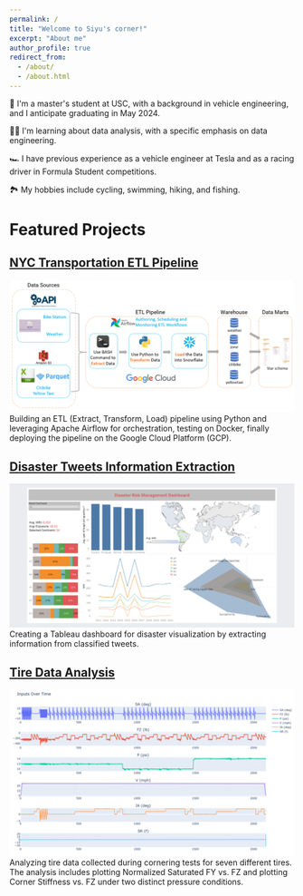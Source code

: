 ```yaml
---
permalink: /
title: "Welcome to Siyu's corner!"
excerpt: "About me"
author_profile: true
redirect_from: 
  - /about/
  - /about.html
---
```


📖 I'm a master's student at USC, with a background in vehicle engineering, and I anticipate graduating in May 2024.

🧑‍💻 I'm learning about data analysis, with a specific emphasis on data engineering.

🏎️ I have previous experience as a vehicle engineer at Tesla and as a racing driver in Formula Student competitions.

🏞️ My hobbies include cycling, swimming, hiking, and fishing.

# Featured Projects
## [NYC Transportation ETL Pipeline](https://github.com/Siyu-Wu/NYC-Transportation-ETL-Pipeline)
![nyc_trans_road_map](/images/nyc_trans_road_map.png)
Building an ETL (Extract, Transform, Load) pipeline using Python and leveraging Apache Airflow for orchestration, testing on Docker, finally deploying the pipeline on the Google Cloud Platform (GCP).

## [Disaster Tweets Information Extraction](https://github.com/Planet-Care/Disaster-Tweet-Classifier-and-Information-Extraction)
![World Disaster Risk Dashboard](/images/disaster_risk_dashboard.png)
Creating a Tableau dashboard for disaster visualization by extracting information from classified tweets.

## [Tire Data Analysis](https://github.com/Siyu-Wu/Tire-Data-Analysis)
![tire_analysis](/images/Input_Parameters_Over_Time.png)
Analyzing tire data collected during cornering tests for seven different tires. The analysis includes plotting Normalized Saturated FY vs. FZ and plotting Corner Stiffness vs. FZ under two distinct pressure conditions.
